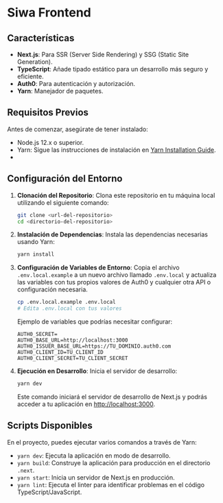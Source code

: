 # Siwa Frontend



## Características

- **Next.js**: Para SSR (Server Side Rendering) y SSG (Static Site Generation).
- **TypeScript**: Añade tipado estático para un desarrollo más seguro y eficiente.
- **Auth0**: Para autenticación y autorización.
- **Yarn**: Manejador de paquetes.

## Requisitos Previos

Antes de comenzar, asegúrate de tener instalado:

- Node.js 12.x o superior.
- Yarn: Sigue las instrucciones de instalación en [Yarn Installation Guide](https://classic.yarnpkg.com/en/docs/install/).
- 

## Configuración del Entorno

1. **Clonación del Repositorio**: Clona este repositorio en tu máquina local utilizando el siguiente comando:

    ```bash
    git clone <url-del-repositorio>
    cd <directorio-del-repositorio>
    ```

2. **Instalación de Dependencias**: Instala las dependencias necesarias usando Yarn:

    ```bash
    yarn install
    ```

3. **Configuración de Variables de Entorno**: Copia el archivo `.env.local.example` a un nuevo archivo llamado `.env.local` y actualiza las variables con tus propios valores de Auth0 y cualquier otra API o configuración necesaria.

    ```bash
    cp .env.local.example .env.local
    # Edita .env.local con tus valores
    ```

    Ejemplo de variables que podrías necesitar configurar:

    ```plaintext
    AUTH0_SECRET=
    AUTH0_BASE_URL=http://localhost:3000
    AUTH0_ISSUER_BASE_URL=https://TU_DOMINIO.auth0.com
    AUTH0_CLIENT_ID=TU_CLIENT_ID
    AUTH0_CLIENT_SECRET=TU_CLIENT_SECRET
    ```

4. **Ejecución en Desarrollo**: Inicia el servidor de desarrollo:

    ```bash
    yarn dev
    ```

    Este comando iniciará el servidor de desarrollo de Next.js y podrás acceder a tu aplicación en [http://localhost:3000](http://localhost:3000).

## Scripts Disponibles

En el proyecto, puedes ejecutar varios comandos a través de Yarn:

- `yarn dev`: Ejecuta la aplicación en modo de desarrollo.
- `yarn build`: Construye la aplicación para producción en el directorio `.next`.
- `yarn start`: Inicia un servidor de Next.js en producción.
- `yarn lint`: Ejecuta el linter para identificar problemas en el código TypeScript/JavaScript.


